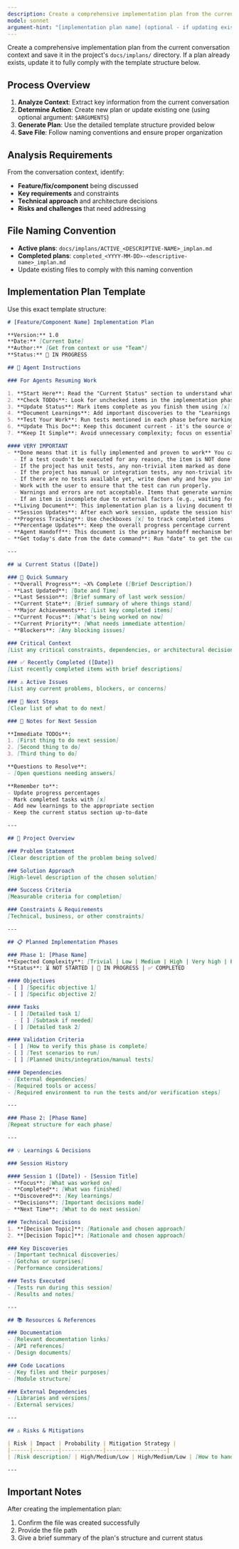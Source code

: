 ```yaml
---
description: Create a comprehensive implementation plan from the current conversation context
model: sonnet
argument-hint: "[implementation plan name] (optional - if updating existing plan)"
---
```


Create a comprehensive implementation plan from the current conversation context and save it in the project's `docs/implans/` directory. If a plan already exists, update it to fully comply with the template structure below.

## Process Overview

1. **Analyze Context**: Extract key information from the current conversation
2. **Determine Action**: Create new plan or update existing one (using optional argument: `$ARGUMENTS`)
3. **Generate Plan**: Use the detailed template structure provided below
4. **Save File**: Follow naming conventions and ensure proper organization

## Analysis Requirements

From the conversation context, identify:
- **Feature/fix/component** being discussed
- **Key requirements** and constraints
- **Technical approach** and architecture decisions
- **Risks and challenges** that need addressing

## File Naming Convention

- **Active plans**: `docs/implans/ACTIVE_<DESCRIPTIVE-NAME>_implan.md`
- **Completed plans**: `completed_<YYYY-MM-DD>-<descriptive-name>_implan.md`
- Update existing files to comply with this naming convention

## Implementation Plan Template

Use this exact template structure:

```markdown
# [Feature/Component Name] Implementation Plan

**Version:** 1.0  
**Date:** [Current Date]  
**Author:** [Get from context or use "Team"]  
**Status:** 🚧 IN PROGRESS

## 🤖 Agent Instructions

### For Agents Resuming Work

1. **Start Here**: Read the "Current Status" section to understand what has been completed
2. **Check TODOs**: Look for unchecked items in the implementation phases
3. **Update Status**: Mark items complete as you finish them using [x]
4. **Document Learnings**: Add important discoveries to the "Learnings & Decisions" section
5. **Test Your Work**: Run tests mentioned in each phase before marking complete.
6. **Update This Doc**: Keep this document current - it's the source of truth. If the work on phase affects other phases, update those too accordingly.
7. **Keep It Simple**: Avoid unnecessary complexity; focus on essential details.

#### VERY IMPORTANT
- **Done means that it is fully implemented and proven to work** You cannot mark items are done until they are fully implemented and tested and they are proven work as designed.
  - If a test coudn't be executed for any reason, the item is NOT done.
  - If the project has unit tests, any non-trivial item marked as done MUST include a passing unit test following the project standards.
  - If the project has manual or integration tests, any non-trivial item marked as done MUST have a corresponding passing manual or integration test included and following the project standards.
  - If there are no tests available yet, write down why and how you intend to add them later.
  - Work with the user to ensure that the test can run properly.
  - Warnings and errors are not acceptable. Items that generate warnings or errors cannot be marked as done.
  - If an item is incomplete due to external factors (e.g., waiting for another team), mark it as such but keep working towards completion if possible.
- **Living Document**: This implementation plan is a living document that MUST be kept updated throughout the implementation
- **Session Updates**: After each work session, update the session history and current status
- **Progress Tracking**: Use checkboxes [x] to track completed items
- **Percentage Updates**: Keep the overall progress percentage current
- **Agent Handoff**: This document is the primary handoff mechanism between agents
- **Get today's date from the date command**: Run "date" to get the current date. Do not assume what day it is.

---

## 📊 Current Status ([Date])

### 🎯 Quick Summary
- **Overall Progress**: ~X% Complete ([Brief Description])
- **Last Updated**: [Date and Time]  
- **Last Session**: [Brief summary of last work session]  
- **Current State**: [Brief summary of where things stand]
- **Major Achievements**: [List key completed items]
- **Current Focus**: [What's being worked on now]
- **Current Priority**: [What needs immediate attention]
- **Blockers**: [Any blocking issues]

### Critical Context
[List any critical constraints, dependencies, or architectural decisions that agents must know]

### ✅ Recently Completed ([Date])
[List recently completed items with brief descriptions]

### ⚠️ Active Issues
[List any current problems, blockers, or concerns]

### 🎯 Next Steps
[Clear list of what to do next]

### 📝 Notes for Next Session

**Immediate TODOs**:
1. [First thing to do next session]
2. [Second thing to do]
3. [Third thing to do]

**Questions to Resolve**:
- [Open questions needing answers]

**Remember to**:
- Update progress percentages
- Mark completed tasks with [x]
- Add new learnings to the appropriate section
- Keep the current status section up-to-date

---

## 🎯 Project Overview

### Problem Statement
[Clear description of the problem being solved]

### Solution Approach
[High-level description of the chosen solution]

### Success Criteria
[Measurable criteria for completion]

### Constraints & Requirements
[Technical, business, or other constraints]

---

## 📋 Planned Implementation Phases

### Phase 1: [Phase Name]
**Expected Complexity**: [Trivial | Low | Medium | High | Very high | Extremely high]
**Status**: ⏳ NOT STARTED | 🚧 IN PROGRESS | ✅ COMPLETED

#### Objectives
- [ ] [Specific objective 1]
- [ ] [Specific objective 2]

#### Tasks
- [ ] [Detailed task 1]
  - [ ] [Subtask if needed]
- [ ] [Detailed task 2]

#### Validation Criteria
- [ ] [How to verify this phase is complete]
- [ ] [Test scenarios to run]
- [ ] [Planned Units/integration/manual tests]

#### Dependencies
- [External dependencies]
- [Required tools or access]
- [Required environment to run the tests and/or verification steps]

---

### Phase 2: [Phase Name]
[Repeat structure for each phase]

---

## 💡 Learnings & Decisions

### Session History

#### Session 1 ([Date]) - [Session Title]
- **Focus**: [What was worked on]
- **Completed**: [What was finished]
- **Discovered**: [Key learnings]
- **Decisions**: [Important decisions made]
- **Next Time**: [What to do next session]

### Technical Decisions
1. **[Decision Topic]**: [Rationale and chosen approach]
2. **[Decision Topic]**: [Rationale and chosen approach]

### Key Discoveries
- [Important technical discoveries]
- [Gotchas or surprises]
- [Performance considerations]

### Tests Executed
- [Tests run during this session]
- [Results and notes]

---

## 📚 Resources & References

### Documentation
- [Relevant documentation links]
- [API references]
- [Design documents]

### Code Locations
- [Key files and their purposes]
- [Module structure]

### External Dependencies
- [Libraries and versions]
- [External services]

---

## ⚠️ Risks & Mitigations

| Risk | Impact | Probability | Mitigation Strategy |
|------|--------|-------------|-------------------|
| [Risk description] | High/Medium/Low | High/Medium/Low | [How to handle] |

---

```

## Important Notes

After creating the implementation plan:
1. Confirm the file was created successfully
2. Provide the file path
3. Give a brief summary of the plan's structure and current status